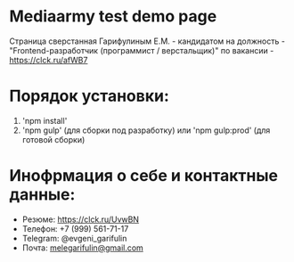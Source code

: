 # Mediaarmy test demo page
Страница сверстанная Гарифулиным Е.М. - кандидатом на должность - "Frontend-разработчик (программист / верстальщик)" по вакансии - https://clck.ru/afWB7

Порядок установки:
========================
1.	 'npm install'
2.	 'npm gulp' (для сборки под разработку) или 'npm gulp:prod' (для готовой сборки)

Инофрмация о себе и контактные данные:
========================
* Резюме: https://clck.ru/UvwBN
* Телефон: +7 (999) 561-71-17
* Telegram: @evgeni_garifulin
* Почта: melegarifulin@gmail.com
